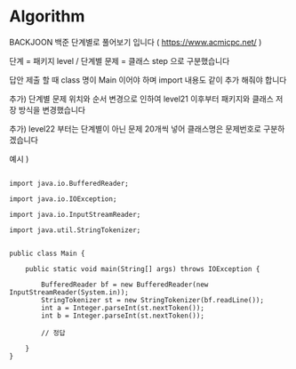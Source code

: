# Algorithm

BACKJOON 백준 단계별로 풀어보기 입니다 ( https://www.acmicpc.net/ )

단계 = 패키지 level / 단계별 문제 = 클래스 step 으로 구분했습니다

답안 제출 할 때 class 명이 Main 이어야 하며 import 내용도 같이 추가 해줘야 합니다

추가) 단계별 문제 위치와 순서 변경으로 인하여 level21 이후부터 패키지와 클래스 저장 방식을 변경했습니다

추가) level22 부터는 단계별이 아닌 문제 20개씩 넣어 클래스명은 문제번호로 구분하겠습니다

예시 )
````

import java.io.BufferedReader;

import java.io.IOException;

import java.io.InputStreamReader;

import java.util.StringTokenizer;


public class Main {

    public static void main(String[] args) throws IOException {

        BufferedReader bf = new BufferedReader(new InputStreamReader(System.in));
        StringTokenizer st = new StringTokenizer(bf.readLine());
        int a = Integer.parseInt(st.nextToken());
        int b = Integer.parseInt(st.nextToken());

        // 정답

    }
}

````